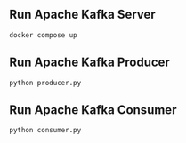 ## Run Apache Kafka Server

```
docker compose up
```

## Run Apache Kafka Producer

```
python producer.py
```

## Run Apache Kafka Consumer

```
python consumer.py
```
